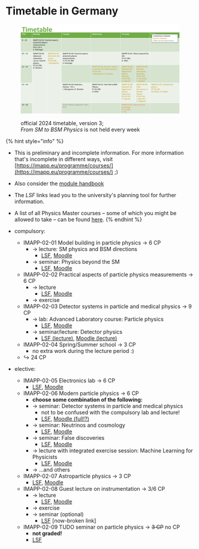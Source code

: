 # Timetable in Germany

<figure><img src="../.gitbook/assets/schedule_2024_v3.png" alt=""><figcaption><p>official 2024 timetable, version 3; <br><em>From SM to BSM Physics</em> is not held every week</p></figcaption></figure>

{% hint style="info" %}
* This is preliminary and incomplete information. For more information that's incomplete in different ways, visit [https://imapp.eu/programme/courses/](https://imapp.eu/programme/courses/) ;)
* Also consider the [module handbook](https://imapp.eu/wp-content/uploads/2023/09/module-handbook-v2.2.pdf)
* The _LSF_ links lead you to the university's planning tool for further information.
* A list of all Physics Master courses – some of which you might be allowed to take – can be found [here](https://www.lsf.tu-dortmund.de/qisserver/rds?state=wtree\&search=1\&trex=step\&root120241=176028|175663|176925\&P.vx=kurz).
{% endhint %}

* compulsory:
  * IMAPP-02-01 Model building in particle physics → 6 CP
    * → lecture: SM physics and BSM directions
      * [LSF](https://www.lsf.tu-dortmund.de/qisserver/rds?state=verpublish\&status=init\&vmfile=no\&publishid=292773\&moduleCall=webInfo\&publishConfFile=webInfo\&publishSubDir=veranstaltung), [Moodle](https://moodle.tu-dortmund.de/course/view.php?id=46676)
    * → seminar: Physics beyond the SM
      * [LSF](https://www.lsf.tu-dortmund.de/qisserver/rds?state=verpublish\&status=init\&vmfile=no\&publishid=292677\&moduleCall=webInfo\&publishConfFile=webInfo\&publishSubDir=veranstaltung), [Moodle](https://moodle.tu-dortmund.de/course/view.php?id=47092)
  * IMAPP-02-02 Practical aspects of particle physics measurements → 6 CP
    * → lecture
      * [LSF](https://www.lsf.tu-dortmund.de/qisserver/rds?state=verpublish\&status=init\&vmfile=no\&publishid=292718\&moduleCall=webInfo\&publishConfFile=webInfo\&publishSubDir=veranstaltung), [Moodle](https://moodle.tu-dortmund.de/course/view.php?id=45803)
    * → exercise
  * IMAPP-02-03 Detector systems in particle and medical physics → 9 CP
    * → lab: Advanced Laboratory course: Particle physics
      * [LSF](https://www.lsf.tu-dortmund.de/qisserver/rds?state=verpublish\&status=init\&vmfile=no\&publishid=292688\&moduleCall=webInfo\&publishConfFile=webInfo\&publishSubDir=veranstaltung), [Moodle](https://moodle.tu-dortmund.de/course/view.php?id=39174)
    * → seminar/lecture: Detector physics
      * [LSF (lecture)](https://www.lsf.tu-dortmund.de/qisserver/rds?state=verpublish\&status=init\&vmfile=no\&publishid=297230\&moduleCall=webInfo\&publishConfFile=webInfo\&publishSubDir=veranstaltung), [Moodle (lecture)](https://moodle.tu-dortmund.de/course/view.php?id=45820)
  * IMAPP-02-04 Spring/Summer school → 3 CP
    * no extra work during the lecture period :)
  * ↪ 24 CP
* elective:
  * IMAPP-02-05 Electronics lab → 6 CP
    * [LSF](https://www.lsf.tu-dortmund.de/qisserver/rds?state=verpublish\&status=init\&vmfile=no\&publishid=292680\&moduleCall=webInfo\&publishConfFile=webInfo\&publishSubDir=veranstaltung), [Moodle](https://moodle.tu-dortmund.de/course/view.php?id=45904)
  * IMAPP-02-06 Modern particle physics → 6 CP
    * **choose some combination of the following:**
    * → seminar: Detector systems in particle and medical physics
      * not to be confused with the compulsory lab and lecture!
      * [LSF](https://www.lsf.tu-dortmund.de/qisserver/rds?state=verpublish\&status=init\&vmfile=no\&publishid=292664\&moduleCall=webInfo\&publishConfFile=webInfo\&publishSubDir=veranstaltung), [Moodle (full!?)](https://moodle.tu-dortmund.de/enrol/index.php?id=45902)
    * → seminar: Neutrinos and cosmology
      * [LSF](https://www.lsf.tu-dortmund.de/qisserver/rds?state=verpublish\&status=init\&vmfile=no\&publishid=292699\&moduleCall=webInfo\&publishConfFile=webInfo\&publishSubDir=veranstaltung), [Moodle](https://moodle.tu-dortmund.de/course/view.php?id=47161)
    * → seminar: False discoveries
      * [LSF](https://www.lsf.tu-dortmund.de/qisserver/rds?state=verpublish\&status=init\&vmfile=no\&publishid=292700\&moduleCall=webInfo\&publishConfFile=webInfo\&publishSubDir=veranstaltung), [Moodle](https://moodle.tu-dortmund.de/course/view.php?id=44947)
    * → lecture with integrated exercise session: Machine Learning for Physicists
      * [LSF](https://www.lsf.tu-dortmund.de/qisserver/rds?state=verpublish\&status=init\&vmfile=no\&publishid=292706\&moduleCall=webInfo\&publishConfFile=webInfo\&publishSubDir=veranstaltung), [Moodle](https://moodle.tu-dortmund.de/course/view.php?id=45499)
    * → …and others
  * IMAPP-02-07 Astroparticle physics → 3 CP
    * [LSF](https://www.lsf.tu-dortmund.de/qisserver/rds?state=verpublish\&status=init\&vmfile=no\&publishid=292633\&moduleCall=webInfo\&publishConfFile=webInfo\&publishSubDir=veranstaltung), [Moodle](https://moodle.tu-dortmund.de/enrol/index.php?id=47183)
  * IMAPP-02-08 Guest lecture on instrumentation → 3/6 CP
    * → lecture
      * [LSF](https://www.lsf.tu-dortmund.de/qisserver/rds?state=verpublish\&status=init\&vmfile=no\&publishid=292725\&moduleCall=webInfo\&publishConfFile=webInfo\&publishSubDir=veranstaltung), [Moodle](https://moodle.tu-dortmund.de/course/view.php?id=45809)
    * → exercise
    * → seminar (optional)
      * [LSF](https://www.lsf.tu-dortmund.de/qisserver/rds?state=verpublish\&status=init\&vmfile=no\&publishid=292777\&moduleCall=webInfo\&publishConfFile=webInfo\&publishSubDir=veranstaltung) \[now-broken link]
  * IMAPP-02-09 TUDO seminar on particle physics → ~~3 CP~~ no CP
    * **not graded!**
    * [LSF](https://www.lsf.tu-dortmund.de/qisserver/rds?state=verpublish\&status=init\&vmfile=no\&publishid=292691\&moduleCall=webInfo\&publishConfFile=webInfo\&publishSubDir=veranstaltung)
